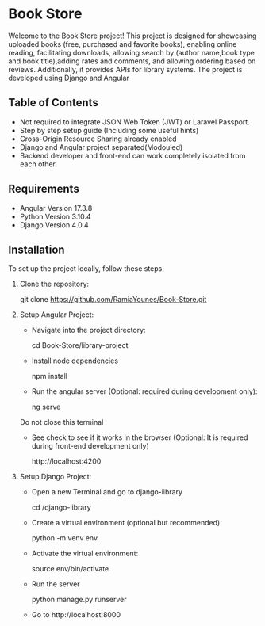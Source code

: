 # Book Store

Welcome to the Book Store project! This project is designed for showcasing uploaded books (free, purchased and favorite books), enabling online reading, facilitating downloads, allowing search by (author name,book type and book title),adding rates and comments,  and allowing ordering based on reviews. Additionally, it provides APIs for library systems. The project is developed using Django and Angular

## Table of Contents

- Not required to integrate JSON Web Token (JWT) or Laravel Passport.
- Step by step setup guide (Including some useful hints)
- Cross-Origin Resource Sharing already enabled
- Django and Angular project separated(Modouled)
- Backend developer and front-end can work completely isolated from each other.

## Requirements

- Angular Version 17.3.8
- Python Version 3.10.4
- Django Version 4.0.4


## Installation

To set up the project locally, follow these steps:

1. Clone the repository:

   git clone https://github.com/RamiaYounes/Book-Store.git
   
3. Setup Angular Project:
   - Navigate into the project directory:

     cd Book-Store/library-project
     
   - Install node dependencies

     npm install
     
   - Run the angular server (Optional: required during development only):

     ng serve
     
    Do not close this terminal

   - See check to see if it works in the browser (Optional: It is required during front-end development only)

      http://localhost:4200

4. Setup Django Project:
   - Open a new Terminal and go to django-library

     cd /django-library

   - Create a virtual environment (optional but recommended):

     python -m venv env
 
   - Activate the virtual environment:

     source env/bin/activate

   - Run the server

     python manage.py runserver
     
   - Go to http://localhost:8000



